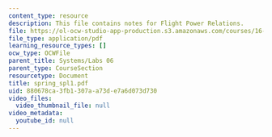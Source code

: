 ```yaml
---
content_type: resource
description: This file contains notes for Flight Power Relations.
file: https://ol-ocw-studio-app-production.s3.amazonaws.com/courses/16-01-unified-engineering-i-ii-iii-iv-fall-2005-spring-2006/880678ca3fb1307aa73de7a6d073d730_spring_spl1.pdf
file_type: application/pdf
learning_resource_types: []
ocw_type: OCWFile
parent_title: Systems/Labs 06
parent_type: CourseSection
resourcetype: Document
title: spring_spl1.pdf
uid: 880678ca-3fb1-307a-a73d-e7a6d073d730
video_files:
  video_thumbnail_file: null
video_metadata:
  youtube_id: null
---
```

